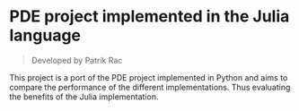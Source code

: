 # PDE project implemented in the Julia language

> Developed by Patrik Rac

This project is a port of the PDE project implemented in Python and aims to compare the performance of the different implementations. Thus evaluating the benefits of the Julia implementation.
